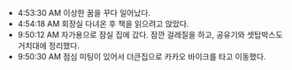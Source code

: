 
- 4:53:30 AM 이상한 꿈을 꾸다 일어났다.
- 4:54:18 AM 회장실 다녀온 후 책을 읽으려고 앉았다. 
- 9:50:12 AM 자가용으로 잠실 집에 갔다. 잠깐 걸레질을 하고, 공유기와 셋탑박스도 거치대에 정리했다.
- 9:50:30 AM 점심 미팅이 있어서 더큰집으로 카카오 바이크를 타고 이동했다.